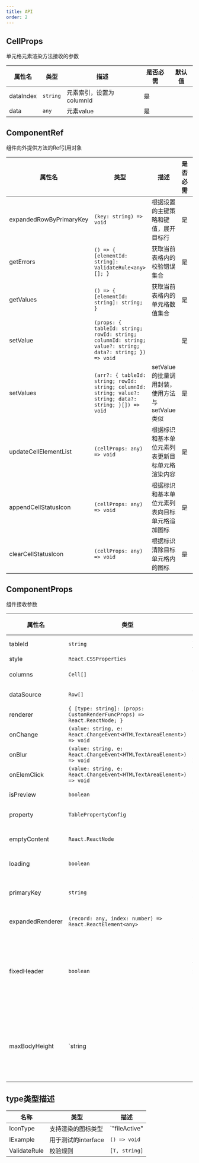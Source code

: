 ```yaml
---
title: API
order: 2
---
```


  ## CellProps
  
  单元格元素渲染方法接收的参数
  
  | 属性名 | 类型 | 描述 | 是否必需 | 默认值 |
  | --- | --- | --- | --- | --- |
  | dataIndex | `string` | 元素索引，设置为columnId | 是 |  |
| data | `any` | 元素value | 是 |  |
  

  ## ComponentRef
  
  组件向外提供方法的Ref引用对象
  
  | 属性名 | 类型 | 描述 | 是否必需 | 默认值 |
  | --- | --- | --- | --- | --- |
  | expandedRowByPrimaryKey | `(key: string) => void` | 根据设置的主键策略和键值，展开目标行 | 是 |  |
| getErrors | `() => { [elementId: string]: ValidateRule<any>[]; }` | 获取当前表格内的校验错误集合 | 是 |  |
| getValues | `() => { [elementId: string]: string; }` | 获取当前表格内的单元格数值集合 | 是 |  |
| setValue | `(props: { tableId: string; rowId: string; columnId: string; value?: string; data?: string; }) => void` |  | 是 |  |
| setValues | `(arr?: { tableId: string; rowId: string; columnId: string; value?: string; data?: string; }[]) => void` | setValue的批量调用封装，使用方法与setValue类似 | 是 |  |
| updateCellElementList | `(cellProps: any) => void` | 根据标识和基本单位元素列表更新目标单元格渲染内容 | 是 |  |
| appendCellStatusIcon | `(cellProps: any) => void` | 根据标识和基本单位元素列表向目标单元格追加图标 | 是 |  |
| clearCellStatusIcon | `(cellProps: any) => void` | 根据标识清除目标单元格内的图标 | 是 |  |
  

  ## ComponentProps
  
  组件接收参数
  
  | 属性名 | 类型 | 描述 | 是否必需 | 默认值 |
  | --- | --- | --- | --- | --- |
  | tableId | `string` | 列表ID，默认为table0 | 否 | table0 |
| style | `React.CSSProperties` | 自定义内联样式 | 否 |  |
| columns | `Cell[]` | 列表的表头渲染元素集合 | 是 |  |
| dataSource | `Row[]` | 列表的主体行渲染元素集合 | 是 |  |
| renderer | `{ [type: string]: (props: CustomRenderFuncProps) => React.ReactNode; }` | 自定义渲染类型 | 否 |  |
| onChange | `(value: string, e: React.ChangeEvent<HTMLTextAreaElement>) => void` | 元素发生改变的时候触发的回调 | 否 |  |
| onBlur | `(value: string, e: React.ChangeEvent<HTMLTextAreaElement>) => void` | 元素失焦的时候触发的回调 | 否 |  |
| onElemClick | `(value: string, e: React.ChangeEvent<HTMLTextAreaElement>) => void` | 单元格元素被点击时触发的回调 | 否 |  |
| isPreview | `boolean` | 是否为预览模式，默认为false | 否 | false |
| property | `TablePropertyConfig` | 表格额外功能配置项 | 否 |  |
| emptyContent | `React.ReactNode` | 设置数据为空的时候的表格内容展现 | 否 |  |
| loading | `boolean` | 表格是否在加载中，默认为false | 否 | false |
| primaryKey | `string` | 表格行数据键值key，必须保证每行唯一，默认为：rowId | 否 | rowId |
| expandedRenderer | `(record: any, index: number) => React.ReactElement<any>` | 额外渲染行的渲染函数 | 否 |  |
| fixedHeader | `boolean` | 表头是否固定，该属性配合maxBodyHeight使用，当内容区域的高度超过maxBodyHeight的时候，在内容区域会出现滚动条 | 否 |  |
| maxBodyHeight | `string | number` | 最大内容区域的高度,在`fixedHeader`为`true`的时候,超过这个高度会出现滚动条，默认为300px | 否 | 300 |
  

## type类型描述
| 名称 | 类型 | 描述 |
| --- | --- | --- |
| IconType | 支持渲染的图标类型 | `"fileActive" | "fileInActive" | "deleteIcon" | "success" | "error"` |
| IExample | 用于测试的interface | `() => void` |
| ValidateRule<T> | 校验规则 | `[T, string]` |